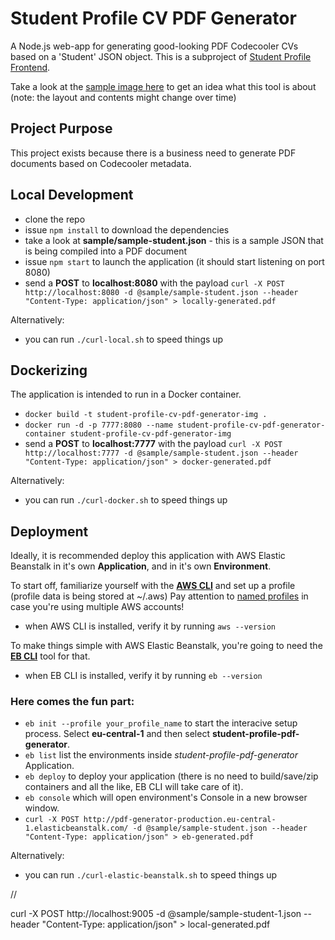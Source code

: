# Student Profile CV PDF Generator
A Node.js web-app for generating good-looking PDF Codecooler CVs based on a 'Student' JSON object. This is a subproject of [Student Profile Frontend](https://gitlab.com/codecool/student-profile-frontend).


Take a look at the [sample image here](https://gitlab.com/codecool/student-profile-cv-pdf-generator/blob/cd708c2531971b65260e061ee013c026461a4523/sample/screenshot.png) to get an idea what this tool is about (note: the layout and contents might change over time)


## Project Purpose
This project exists because there is a business need to generate PDF documents based on Codecooler metadata.


## Local Development
- clone the repo
- issue `npm install` to download the dependencies
- take a look at **sample/sample-student.json** - this is a sample JSON that is being compiled into a PDF document
- issue `npm start` to launch the application (it should start listening on port 8080)
- send a **POST** to **localhost:8080** with the payload `curl -X POST http://localhost:8080 -d @sample/sample-student.json --header "Content-Type: application/json" > locally-generated.pdf`

Alternatively:
- you can run `./curl-local.sh` to speed things up

## Dockerizing
The application is intended to run in a Docker container.
- `docker build -t student-profile-cv-pdf-generator-img .`
- `docker run -d -p 7777:8080 --name student-profile-cv-pdf-generator-container student-profile-cv-pdf-generator-img`
- send a **POST** to **localhost:7777** with the payload `curl -X POST http://localhost:7777 -d @sample/sample-student.json --header "Content-Type: application/json" > docker-generated.pdf`

Alternatively:
- you can run `./curl-docker.sh` to speed things up

## Deployment

Ideally, it is recommended deploy this application with AWS Elastic Beanstalk in it's own **Application**, and in it's own **Environment**.

To start off, familiarize yourself with the **[AWS CLI](http://docs.aws.amazon.com/cli/latest/userguide/cli-chap-getting-started.html)** and set up a profile (profile data is being stored at ~/.aws)
Pay attention to [named profiles](http://docs.aws.amazon.com/cli/latest/userguide/cli-chap-getting-started.html#cli-multiple-profiles) in case you're using multiple AWS accounts!

- when AWS CLI is installed, verify it by running `aws --version`

To make things simple with AWS Elastic Beanstalk, you're going to need the **[EB CLI](https://docs.aws.amazon.com/elasticbeanstalk/latest/dg/eb-cli3-install.html)** tool for that.

- when EB CLI is installed, verify it by running `eb --version`

### Here comes the fun part:

- `eb init --profile your_profile_name` to start the interacive setup process. Select **eu-central-1** and then select **student-profile-pdf-generator**.
- `eb list` list the environments inside *student-profile-pdf-generator* Application.
- `eb deploy` to deploy your application (there is no need to build/save/zip containers and all the like, EB CLI will take care of it).
- `eb console` which will open environment's Console in a new browser window.
- `curl -X POST http://pdf-generator-production.eu-central-1.elasticbeanstalk.com/ -d @sample/sample-student.json --header "Content-Type: application/json" > eb-generated.pdf`

Alternatively:
- you can run `./curl-elastic-beanstalk.sh` to speed things up

//

curl -X POST http://localhost:9005 -d @sample/sample-student-1.json --header "Content-Type: application/json" > local-generated.pdf